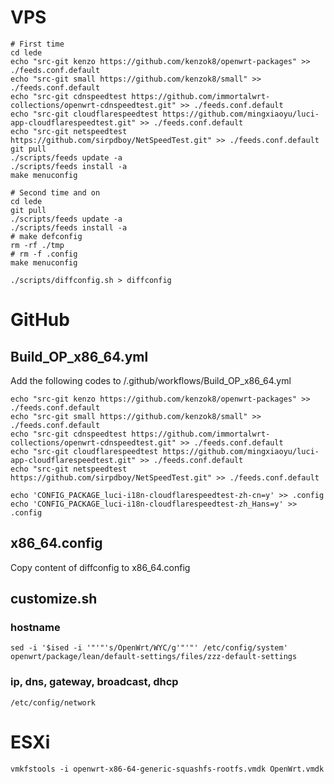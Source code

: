 # VPS

``` shell
# First time
cd lede
echo "src-git kenzo https://github.com/kenzok8/openwrt-packages" >> ./feeds.conf.default
echo "src-git small https://github.com/kenzok8/small" >> ./feeds.conf.default
echo "src-git cdnspeedtest https://github.com/immortalwrt-collections/openwrt-cdnspeedtest.git" >> ./feeds.conf.default
echo "src-git cloudflarespeedtest https://github.com/mingxiaoyu/luci-app-cloudflarespeedtest.git" >> ./feeds.conf.default
echo "src-git netspeedtest https://github.com/sirpdboy/NetSpeedTest.git" >> ./feeds.conf.default
git pull
./scripts/feeds update -a
./scripts/feeds install -a
make menuconfig
```

``` shell
# Second time and on
cd lede
git pull
./scripts/feeds update -a
./scripts/feeds install -a
# make defconfig
rm -rf ./tmp
# rm -f .config
make menuconfig
```

``` shell
./scripts/diffconfig.sh > diffconfig
```

# GitHub

## Build_OP_x86_64.yml

Add the following codes to /.github/workflows/Build_OP_x86_64.yml

``` shell
echo "src-git kenzo https://github.com/kenzok8/openwrt-packages" >> ./feeds.conf.default
echo "src-git small https://github.com/kenzok8/small" >> ./feeds.conf.default
echo "src-git cdnspeedtest https://github.com/immortalwrt-collections/openwrt-cdnspeedtest.git" >> ./feeds.conf.default
echo "src-git cloudflarespeedtest https://github.com/mingxiaoyu/luci-app-cloudflarespeedtest.git" >> ./feeds.conf.default
echo "src-git netspeedtest https://github.com/sirpdboy/NetSpeedTest.git" >> ./feeds.conf.default
```

``` shell
echo 'CONFIG_PACKAGE_luci-i18n-cloudflarespeedtest-zh-cn=y' >> .config
echo 'CONFIG_PACKAGE_luci-i18n-cloudflarespeedtest-zh_Hans=y' >> .config
```

## x86_64.config

Copy content of diffconfig to x86_64.config

## customize.sh

### hostname
``` shell
sed -i '$ised -i '"'"'s/OpenWrt/WYC/g'"'"' /etc/config/system' openwrt/package/lean/default-settings/files/zzz-default-settings
```

### ip, dns, gateway, broadcast, dhcp
`/etc/config/network`

# ESXi

``` shell
vmkfstools -i openwrt-x86-64-generic-squashfs-rootfs.vmdk OpenWrt.vmdk
```
